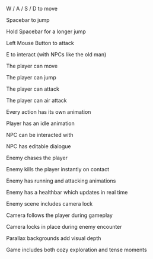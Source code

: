 W / A / S / D to move

Spacebar to jump

Hold Spacebar for a longer jump

Left Mouse Button to attack

E to interact (with NPCs like the old man)

The player can move

The player can jump

The player can attack

The player can air attack

Every action has its own animation

Player has an idle animation

NPC can be interacted with

NPC has editable dialogue

Enemy chases the player

Enemy kills the player instantly on contact

Enemy has running and attacking animations

Enemy has a healthbar which updates in real time

Enemy scene includes camera lock

Camera follows the player during gameplay

Camera locks in place during enemy encounter

Parallax backgrounds add visual depth

Game includes both cozy exploration and tense moments
